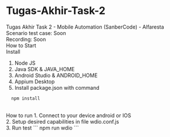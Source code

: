 # Tugas-Akhir-Task-2
Tugas Akhir Task 2 - Mobile Automation (SanberCode) - Alfaresta
<br>
Scenario test case: Soon
<br>
Recording: Soon
<br>
How to Start
<br>
Install 
1. Node JS
2. Java SDK & JAVA_HOME
3. Android Studio & ANDROID_HOME
4. Appium Desktop
5. Install package.json with command

```
  npm install
```
<br>
How to run
1. Connect to your device android or IOS<br>
2. Setup desired capabilities in file wdio.conf.js<br>
3. Run test
```
  npm run wdio
```